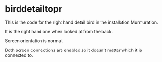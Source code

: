 # birddetailtopr

This is the code for the right hand detail bird in the installation Murmuration. 

It is the right hand one when looked at from the back. 

Screen orientation is normal. 

Both screen connections are enabled so it doesn't matter which it is connected to.
